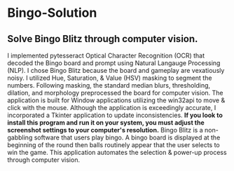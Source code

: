 # Bingo-Solution
## Solve Bingo Blitz through computer vision.


I implemented pytesseract Optical Character Recognition (OCR) that decoded the Bingo board and prompt using Natural Langauge Processing (NLP). I chose Bingo Blitz because the board and gameplay are vexatiously noisy. I utilized Hue, Saturation, & Value (HSV) masking to segment the numbers. Following masking, the standard median blurs, thresholding, dilation, and morphology preprocessed the board for computer vision. The application is built for Window applications utilizing the win32api to move & click with the mouse.
Although the application is exceedingly accurate, I incorporated a Tkinter application to update inconsistencies.
<b>If you look to install this program and run it on your system, you must adjust the screenshot settings to your computer's resolution.</b>
Bingo Blitz is a non-gabbling software that users play bingo. A bingo board is displayed at the beginning of the round then balls routinely appear that the user selects to win the game. This application automates the selection & power-up process through computer vision.
